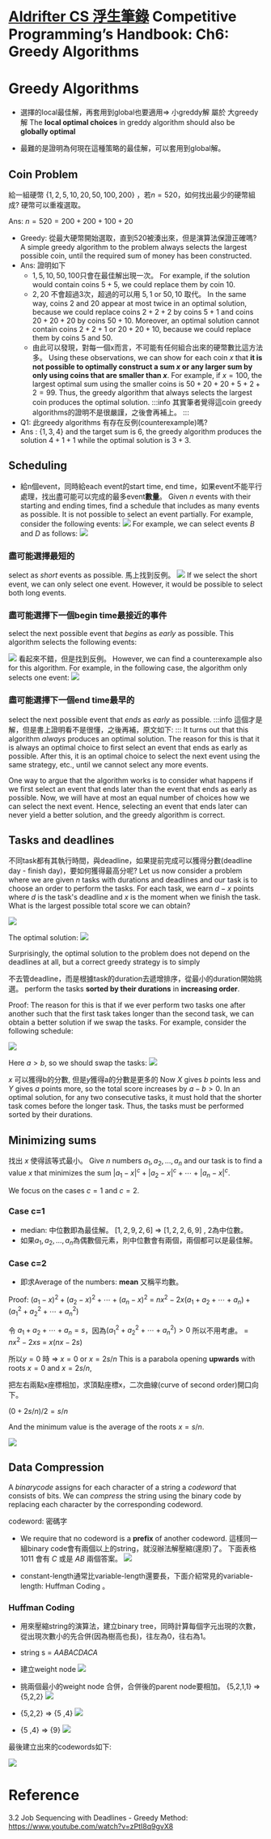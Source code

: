 # [AIdrifter CS 浮生筆錄](https://hackmd.io/@iST40ExoQtubds5LhuuaAw/rypeUnYSb?type=view#Competitive-Programmer%E2%80%99s-Handbook) Competitive Programming’s Handbook: Ch6: Greedy Algorithms
# Greedy Algorithms
- 選擇的local最佳解，再套用到global也要適用=> 小greddy解 屬於 大greedy解
The **local optimal choices** in greddy algorithm should also be **globally optimal**

- 最難的是證明為何現在這種策略的最佳解，可以套用到global解。
## Coin Problem
給一組硬幣 $\{1,2,5,10,20,50,100,200\}$
，若$n=520$，如何找出最少的硬幣組成? 硬幣可以重複選取。

Ans: $n = 520 = 200+200+100+20$ 

- Greedy: 從最大硬幣開始選取，直到520被湊出來，但是演算法保證正確嗎?
A simple greedy algorithm to the problem
always selects the largest possible coin,
until the required sum of money has been constructed.
- Ans: 證明如下
    - $1, 5 , 10 ,50 , 100$只會在最佳解出現一次。
    For example, if the solution would contain
coins $5+5$, we could replace them by coin $10$.
    - $2 ,20$ 不會超過3次，超過的可以用 ${5,1}$ or ${50,10}$ 取代。
    In the same way, coins 2 and 20 appear
    at most twice in an optimal solution,
    because we could replace
    coins $2+2+2$ by coins $5+1$ and
    coins $20+20+20$ by coins $50+10$.
    Moreover, an optimal solution cannot contain
    coins $2+2+1$ or $20+20+10$,
    because we could replace them by coins $5$ and $50$.
    - 由此可以發現，對每一個x而言，不可能有任何組合出來的硬幣數比這方法多。
    Using these observations,
    we can show for each coin $x$ that
    **it is not possible to optimally construct
    a sum $x$ or any larger sum by only using coins
    that are smaller than $x$**.
    For example, if $x=100$, the largest optimal
    sum using the smaller coins is  $50+20+20+5+2+2=99$.
    Thus, the greedy algorithm that always selects
    the largest coin produces the optimal solution.
:::info
其實筆者覺得這coin greedy algorithms的證明不是很嚴謹，之後會再補上。
:::
- Q1: 此greedy algorithms 有存在反例(counterexample)嗎?
- Ans : $\{1,3,4\}$ and the target sum
is 6, the greedy algorithm produces the solution
$4+1+1$ while the optimal solution is $3+3$.
## Scheduling
- 給n個event，同時給each event的start time, end time，如果event不能平行處理，找出盡可能可以完成的最多event**數量**。
Given $n$ events with their starting and ending
times, find a schedule
that includes as many events as possible.
It is not possible to select an event partially.
For example, consider the following events:
![](https://i.imgur.com/3JMSJ76.png)
For example, we can select events $B$ and $D$
as follows:
![](https://i.imgur.com/k1UEWqz.png)
### 盡可能選擇最短的
select as ${short}$ events as possible.
馬上找到反例。
![](https://i.imgur.com/9o0v436.png)
If we select the short event, we can only select one event.
However, it would be possible to select both long events.
### 盡可能選擇下一個begin time最接近的事件
select the next possible
event that ${begins}$ as ${early}$ as possible.
This algorithm selects the following events:

![](https://i.imgur.com/zux5mnw.png)
看起來不錯，但是找到反例。
However, we can find a counterexample
also for this algorithm.
For example, in the following case,
the algorithm only selects one event:
![](https://i.imgur.com/0mjjpqt.png)

### 盡可能選擇下一個end time最早的
select the next possible event that ${ends}$ as ${early}$ as possible.
:::info
這個才是解，但是書上證明看不是很懂，之後再補，原文如下:
:::
It turns out that this algorithm
${always}$ produces an optimal solution.
The reason for this is that it is always an optimal choice
to first select an event that ends
as early as possible.
After this, it is an optimal choice
to select the next event
using the same strategy, etc.,
until we cannot select any more events.

One way to argue that the algorithm works
is to consider
what happens if we first select an event
that ends later than the event that ends
as early as possible.
Now, we will have at most an equal number of
choices how we can select the next event.
Hence, selecting an event that ends later
can never yield a better solution,
and the greedy algorithm is correct.
## Tasks and deadlines
不同task都有其執行時間，與deadline，如果提前完成可以獲得分數(deadline day - finish day)，要如何獲得最高分呢?
Let us now consider a problem where
we are given $n$ tasks with durations and deadlines
and our task is to choose an order to perform the tasks.
For each task, we earn $d-x$ points
where $d$ is the task's deadline
and $x$ is the moment when we finish the task.
What is the largest possible total score
we can obtain?


![](https://i.imgur.com/HUcJZhh.png)

The optimal solution:
![](https://i.imgur.com/suxb0fw.png)

Surprisingly, the optimal solution to the problem
does not depend on the deadlines at all,
but a correct greedy strategy is to simply

不去管deadline，而是根據task的duration去遞增排序，從最小的duration開始挑選。
perform the tasks **sorted by their durations**
in **increasing order**.

Proof:
The reason for this is that if we ever perform
two tasks one after another such that the first task
takes longer than the second task,
we can obtain a better solution if we swap the tasks.
For example, consider the following schedule:

![](https://i.imgur.com/SeSQWD0.png)

Here $a>b$, so we should swap the tasks:
![](https://i.imgur.com/v9knQQq.png)

$x$ 可以獲得b的分數, 但是$y$獲得a的分數是更多的
Now $X$ gives $b$ points less and $Y$ gives $a$ points more,
so the total score increases by $a-b > 0$.
In an optimal solution,
for any two consecutive tasks,
it must hold that the shorter task comes
before the longer task.
Thus, the tasks must be performed
sorted by their durations.
## Minimizing  sums
找出 $x$ 使得該等式最小。
Give $n$ numbers $a_1,a_2,\ldots,a_n$
and our task is to find a value $x$
that minimizes the sum
$|a_1-x|^c+|a_2-x|^c+\cdots+|a_n-x|^c.$

We focus on the cases $c=1$ and $c=2$.
### Case c=1
- median: 中位數即為最佳解。
$[1,2,9,2,6]$ =>  $[1,2,2,6,9]$   , $2$為中位數。
- 如果$a_1,a_2,\ldots,a_n$為偶數個元素，則中位數會有兩個，兩個都可以是最佳解。
### Case c=2
- 即求Average of the numbers: **mean** 又稱平均數。

Proof:
$(a_1-x)^2+(a_2-x)^2+\cdots+(a_n-x)^2$
= $nx^2 - 2x(a_1+a_2+\cdots+a_n) + (a_1^2+a_2^2+\cdots+a_n^2)$  

令 $a_1+a_2+\cdots+a_n = s$，因為$(a_1^2+a_2^2+\cdots+a_n^2)>0$ 所以不用考慮。
= $nx^2-2xs$
= $x(nx - 2s)$

所以$y=0$ 時
=> $x=0$ or $x=2s/n$
This is a parabola opening **upwards** with roots $x=0$ and $x=2s/n$,

把左右兩點x座標相加，求頂點座標x，二次曲線(curve of second order)開口向下。

$(0 + 2s/n )/2 = s/n$

And the minimum value is the average of the roots $x=s/n$.

![](https://i.imgur.com/9oVBGyX.png)

## Data Compression
A ${binary code}$ assigns for each character of a string a ${codeword}$ that consists of bits. 
We can ${compress}$ the string using the binary code
by replacing each character by the corresponding codeword.

codeword: 密碼字
- We require that no codeword is a **prefix** of another codeword.
 這樣同一組binary code會有兩個以上的string，就沒辦法解壓縮(還原)了。
 下面表格 ${1011}$ 會有 $C$ 或是 $AB$ 兩個答案。
 ![](https://i.imgur.com/MYjlAHe.png)

- constant-length通常比variable-length還要長，下面介紹常見的variable-length: Huffman Coding 。

### Huffman Coding
- 用來壓縮string的演算法，建立binary tree，同時計算每個字元出現的次數，從出現次數小的先合併(因為樹高也長)，往左為0，往右為1。
- string s = ${AABACDACA}$

- 建立weight node
![](https://i.imgur.com/wv9BCxM.png)

- 挑兩個最小的weight node 合併，合併後的parent node要相加。
  {5,2,1,1} => {5,2,2}
![](https://i.imgur.com/wGhAa9p.png)

- {5,2,2} => {5 ,4}
![](https://i.imgur.com/yhUccJX.png)

- {5 ,4} => {9}
![](https://i.imgur.com/arm7BQS.png)

最後建立出來的codewords如下:

![](https://i.imgur.com/Csq9eEM.png)


# Reference
3.2 Job Sequencing with Deadlines - Greedy Method:
https://www.youtube.com/watch?v=zPtI8q9gvX8

 